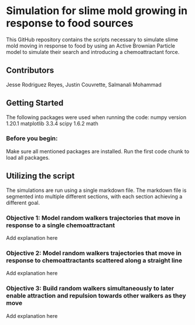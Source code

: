 # Simulation for slime mold growing in response to food sources
This GitHub repository contains the scripts necessary to simulate slime mold moving in response to food by using an Active Brownian Particle model to simulate their search and introducing a chemoattractant force.

## Contributors
Jesse Rodriguez Reyes, Justin Couvrette, Salmanali Mohammad

## Getting Started
The following packages were used when running the code:
numpy version 1.20.1
matplotlib 3.3.4
scipy 1.6.2
math 

### Before you begin:
Make sure all mentioned packages are installed. Run the first code chunk to load all packages.

## Utilizing the script
The simulations are run using a single markdown file. The markdown file is segmented into multiple different sections, with each section achieving a different goal. 

### Objective 1: Model random walkers trajectories that move in response to a single chemoattractant
Add explanation here

### Objective 2: Model random walkers trajectories that move in response to chemoattractants scattered along a straight line
Add explanation here

### Objective 3: Build random walkers simultaneously to later enable attraction and repulsion towards other walkers as they move
Add explanation here
